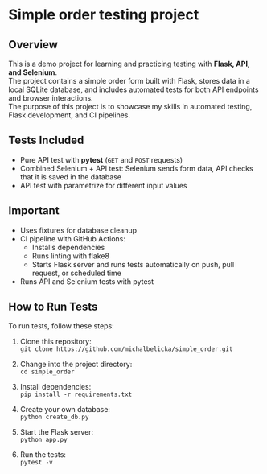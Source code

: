 # Simple order testing project

## Overview

This is a demo project for learning and practicing testing with **Flask, API, and Selenium**.  
The project contains a simple order form built with Flask, stores data in a local SQLite database, and includes automated tests for both API endpoints and browser interactions.  
The purpose of this project is to showcase my skills in automated testing, Flask development, and CI pipelines.

## Tests Included

- Pure API test with **pytest** (`GET` and `POST` requests)
- Combined Selenium + API test: Selenium sends form data, API checks that it is saved in the database
- API test with parametrize for different input values

## Important

- Uses fixtures for database cleanup
- CI pipeline with GitHub Actions:
  - Installs dependencies
  - Runs linting with flake8
  - Starts Flask server and runs tests automatically on push, pull request, or scheduled time
- Runs API and Selenium tests with pytest

## How to Run Tests

To run tests, follow these steps:

1. Clone this repository:  
   `git clone https://github.com/michalbelicka/simple_order.git`

2. Change into the project directory:  
   `cd simple_order`

3. Install dependencies:  
   `pip install -r requirements.txt`

4. Create your own database:  
   `python create_db.py`

5. Start the Flask server:  
   `python app.py`

6. Run the tests:  
   `pytest -v`
